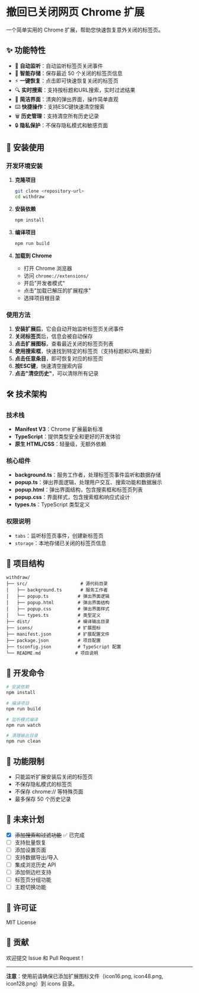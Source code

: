# 撤回已关闭网页 Chrome 扩展

一个简单实用的 Chrome 扩展，帮助您快速恢复意外关闭的标签页。

## ✨ 功能特性

- 🔄 **自动监听**：自动监听标签页关闭事件
- 💾 **智能存储**：保存最近 50 个关闭的标签页信息
- ⚡ **一键恢复**：点击即可快速恢复关闭的标签页
- 🔍 **实时搜索**：支持按标题和URL搜索，实时过滤结果
- 🎨 **简洁界面**：清爽的弹出界面，操作简单直观
- ⌨️ **快捷操作**：支持ESC键快速清空搜索
- 🗑️ **历史管理**：支持清空所有历史记录
- 🔒 **隐私保护**：不保存隐私模式和敏感页面

## 🚀 安装使用

### 开发环境安装

1. **克隆项目**
   ```bash
   git clone <repository-url>
   cd withdraw
   ```

2. **安装依赖**
   ```bash
   npm install
   ```

3. **编译项目**
   ```bash
   npm run build
   ```

4. **加载到 Chrome**
   - 打开 Chrome 浏览器
   - 访问 `chrome://extensions/`
   - 开启"开发者模式"
   - 点击"加载已解压的扩展程序"
   - 选择项目根目录

### 使用方法

1. **安装扩展后**，它会自动开始监听标签页关闭事件
2. **关闭标签页**后，信息会被自动保存
3. **点击扩展图标**，查看最近关闭的标签页列表
4. **使用搜索框**，快速找到特定的标签页（支持标题和URL搜索）
5. **点击任意条目**，即可恢复对应的标签页
6. **按ESC键**，快速清空搜索内容
7. **点击"清空历史"**，可以清除所有记录

## 🛠️ 技术架构

### 技术栈
- **Manifest V3**：Chrome 扩展最新标准
- **TypeScript**：提供类型安全和更好的开发体验
- **原生 HTML/CSS**：轻量级，无额外依赖

### 核心组件
- **background.ts**：服务工作者，处理标签页事件监听和数据存储
- **popup.ts**：弹出界面逻辑，处理用户交互、搜索功能和数据展示
- **popup.html**：弹出界面结构，包含搜索框和标签页列表
- **popup.css**：界面样式，包含搜索框和响应式设计
- **types.ts**：TypeScript 类型定义

### 权限说明
- `tabs`：监听标签页事件，创建新标签页
- `storage`：本地存储已关闭的标签页信息

## 📁 项目结构

```
withdraw/
├── src/                    # 源代码目录
│   ├── background.ts       # 服务工作者
│   ├── popup.ts           # 弹出界面逻辑
│   ├── popup.html         # 弹出界面结构
│   ├── popup.css          # 弹出界面样式
│   └── types.ts           # 类型定义
├── dist/                  # 编译输出目录
├── icons/                 # 扩展图标
├── manifest.json          # 扩展配置文件
├── package.json           # 项目配置
├── tsconfig.json          # TypeScript 配置
└── README.md             # 项目说明
```

## 🔧 开发命令

```bash
# 安装依赖
npm install

# 编译项目
npm run build

# 监听模式编译
npm run watch

# 清理输出目录
npm run clean
```

## 🎯 功能限制

- 只能监听扩展安装后关闭的标签页
- 不保存隐私模式的标签页
- 不保存 chrome:// 等特殊页面
- 最多保存 50 个历史记录

## 🔮 未来计划

- [x] ~~添加搜索和过滤功能~~ ✅ 已完成
- [ ] 支持批量恢复
- [ ] 添加设置页面
- [ ] 支持数据导出/导入
- [ ] 集成浏览历史 API
- [ ] 添加侧边栏支持
- [ ] 标签页分组功能
- [ ] 主题切换功能

## 📄 许可证

MIT License

## 🤝 贡献

欢迎提交 Issue 和 Pull Request！

---

**注意**：使用前请确保已添加扩展图标文件（icon16.png, icon48.png, icon128.png）到 icons 目录。
